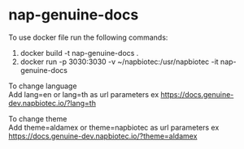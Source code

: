 # nap-genuine-docs

To use docker file run the following commands: <br>
1. docker build -t nap-genuine-docs . <br>
2. docker run -p 3030:3030 -v ~/napbiotec:/usr/napbiotec -it nap-genuine-docs

To change language<br>
Add lang=en or lang=th as url parameters ex https://docs.genuine-dev.napbiotec.io/?lang=th <br>

To change theme<br>
Add theme=aldamex or theme=napbiotec as url parameters ex https://docs.genuine-dev.napbiotec.io/?theme=aldamex

